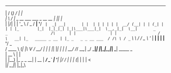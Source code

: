    __  __ _                            __ _         
 |  \/  (_)                          / _| |        
 | \  / |_ _ __   ___  ___ _ __ __ _| |_| |_       
 | |\/| | | '_ \ / _ \/ __| '__/ _` |  _| __|      
 | |  | | | | | |  __/ (__| | | (_| | | | |_       
 |_|  |_|_|_| |_|\___|\___|_|  \__,_|_|  \__|      
              _                 _                  
     /\      | |               | |                 
    /  \   __| |_   _____ _ __ | |_ _   _ _ __ ___ 
   / /\ \ / _` \ \ / / _ \ '_ \| __| | | | '__/ _ \
  / ____ \ (_| |\ V /  __/ | | | |_| |_| | | |  __/
 /_/    \_\__,_| \_/ \___|_| |_|\__|\__,_|_|  \___|
                             _____           _     
                            |  __ \         | |    
                            | |__) |_ _ _ __| | __ 
                            |  ___/ _` | '__| |/ / 
                            | |  | (_| | |  |   <  
                            |_|   \__,_|_|  |_|\_\ 
<!-- By May 29th, Making wireframes, building contents, and HTML draft done by Hyunjung Joun -->
<!-- By May 29th, Part of making a prototype and reviewing done by Atsuya Inomata -->
<!-- Any contribution will be added here -->
